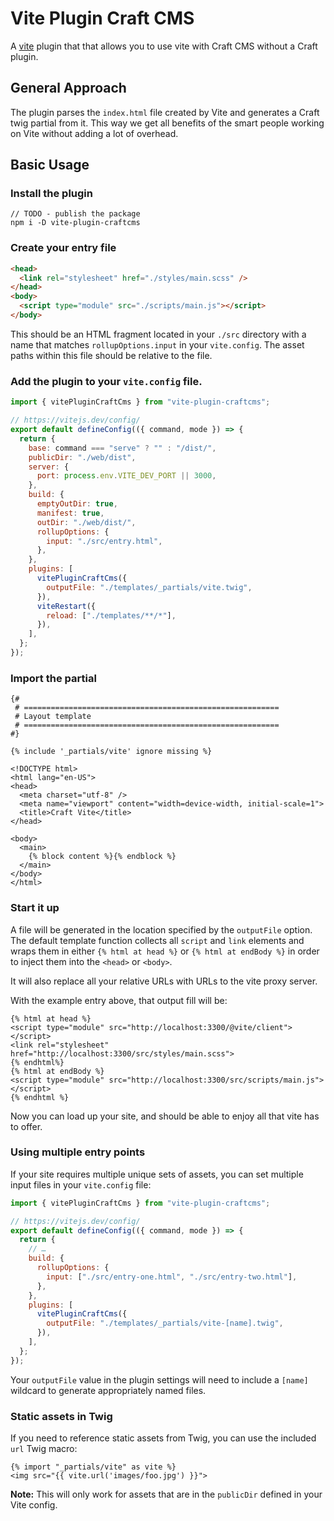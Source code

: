 # Vite Plugin Craft CMS

A [vite](https://vitejs.dev/) plugin that that allows you to use vite with Craft CMS without a Craft plugin.

## General Approach

The plugin parses the `index.html` file created by Vite and generates a Craft twig partial from it. This way we get all benefits of the smart people working on Vite without adding a lot of overhead.

## Basic Usage

### Install the plugin

```
// TODO - publish the package
npm i -D vite-plugin-craftcms
```

### Create your entry file

```html
<head>
  <link rel="stylesheet" href="./styles/main.scss" />
</head>
<body>
  <script type="module" src="./scripts/main.js"></script>
</body>
```

This should be an HTML fragment located in your `./src` directory with a name that matches `rollupOptions.input` in your `vite.config`. The asset paths within this file should be relative to the file.

### Add the plugin to your `vite.config` file.

```js
import { vitePluginCraftCms } from "vite-plugin-craftcms";

// https://vitejs.dev/config/
export default defineConfig(({ command, mode }) => {
  return {
    base: command === "serve" ? "" : "/dist/",
    publicDir: "./web/dist",
    server: {
      port: process.env.VITE_DEV_PORT || 3000,
    },
    build: {
      emptyOutDir: true,
      manifest: true,
      outDir: "./web/dist/",
      rollupOptions: {
        input: "./src/entry.html",
      },
    },
    plugins: [
      vitePluginCraftCms({
        outputFile: "./templates/_partials/vite.twig",
      }),
      viteRestart({
        reload: ["./templates/**/*"],
      }),
    ],
  };
});
```

### Import the partial

```twig
{#
 # =========================================================
 # Layout template
 # =========================================================
#}

{% include '_partials/vite' ignore missing %}

<!DOCTYPE html>
<html lang="en-US">
<head>
  <meta charset="utf-8" />
  <meta name="viewport" content="width=device-width, initial-scale=1">
  <title>Craft Vite</title>
</head>

<body>
  <main>
    {% block content %}{% endblock %}
  </main>
</body>
</html>
```

### Start it up

A file will be generated in the location specified by the `outputFile` option. The default template function collects all `script` and `link` elements and wraps them in either `{% html at head %}` or `{% html at endBody %}` in order to inject them into the `<head>` or `<body>`.

It will also replace all your relative URLs with URLs to the vite proxy server.

With the example entry above, that output fill will be:

```twig
{% html at head %}
<script type="module" src="http://localhost:3300/@vite/client"></script>
<link rel="stylesheet" href="http://localhost:3300/src/styles/main.scss">
{% endhtml%}
{% html at endBody %}
<script type="module" src="http://localhost:3300/src/scripts/main.js"></script>
{% endhtml %}
```

Now you can load up your site, and should be able to enjoy all that vite has to offer.

### Using multiple entry points

If your site requires multiple unique sets of assets, you can set multiple input files in your `vite.config` file:

```js
import { vitePluginCraftCms } from "vite-plugin-craftcms";

// https://vitejs.dev/config/
export default defineConfig(({ command, mode }) => {
  return {
    // …
    build: {
      rollupOptions: {
        input: ["./src/entry-one.html", "./src/entry-two.html"],
      },
    },
    plugins: [
      vitePluginCraftCms({
        outputFile: "./templates/_partials/vite-[name].twig",
      }),
    ],
  };
});
```

Your `outputFile` value in the plugin settings will need to include a `[name]` wildcard to generate appropriately named files.

### Static assets in Twig

If you need to reference static assets from Twig, you can use the included `url` Twig macro:

```twig
{% import "_partials/vite" as vite %}
<img src="{{ vite.url('images/foo.jpg') }}">
```

**Note:** This will only work for assets that are in the `publicDir` defined in your Vite config.
